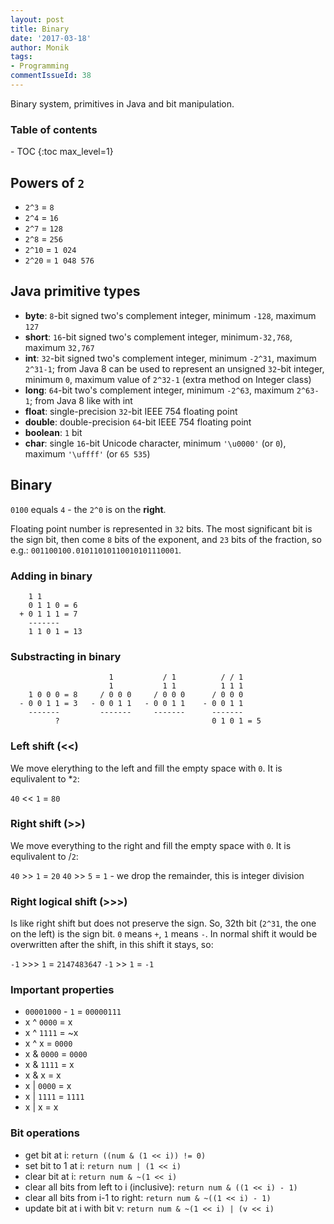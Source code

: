 ```yaml
---
layout: post
title: Binary
date: '2017-03-18'
author: Monik
tags:
- Programming
commentIssueId: 38
---
```

<div class="bg-info panel-body" markdown="1">
Binary system, primitives in Java and bit manipulation.
</div>

<h3>Table of contents</h3>
- TOC
{:toc max_level=1}

## Powers of `2`

- `2^3` = `8`
- `2^4` = `16`
- `2^7` = `128`
- `2^8` = `256`
- `2^10` = `1 024`
- `2^20` = `1 048 576`

## Java primitive types

- **byte**: `8`-bit signed two's complement integer, minimum `-128`, maximum `127`
- **short**: `16`-bit signed two's complement integer, minimum`-32,768`, maximum `32,767`
- **int**: `32`-bit signed two's complement integer, minimum `-2^31`, maximum `2^31-1`; from Java 8 can be used to represent an unsigned `32`-bit integer, minimum `0`, maximum value of `2^32-1` (extra method on Integer class)
- **long**: `64`-bit two's complement integer, minimum `-2^63`, maximum `2^63-1`; from Java 8 like with int
- **float**: single-precision `32`-bit IEEE 754 floating point
- **double**: double-precision `64`-bit IEEE 754 floating point
- **boolean**: `1` bit
- **char**: single `16`-bit Unicode character, minimum `'\u0000'` (or `0`), maximum `'\uffff'` (or `65 535`)

## Binary

`0100` equals `4` - the `2^0` is on the **right**.

Floating point number is represented in `32` bits. The most significant bit is the sign bit, then come `8` bits of the exponent, and `23` bits of the fraction, so e.g.: `001100100.01011010110010101110001`.

### Adding in binary

```
    1 1
    0 1 1 0 = 6
  + 0 1 1 1 = 7
    -------
    1 1 0 1 = 13
```

### Substracting in binary

```
                      1           / 1          / / 1
                      1           1 1          1 1 1
    1 0 0 0 = 8     / 0 0 0     / 0 0 0      / 0 0 0
  - 0 0 1 1 = 3   - 0 0 1 1   - 0 0 1 1    - 0 0 1 1
    -------         -------     -------      -------
          ?                                  0 1 0 1 = 5
```

### Left shift (<<)

We move elerything to the left and fill the empty space with `0`. It is equlivalent to *`2`:

`40` << `1` = `80`

### Right shift (>>)

We move everything to the right and fill the empty space with `0`. It is equlivalent to /`2`:

`40` >> `1` = `20`
`40` >> `5` = `1` - we drop the remainder, this is integer division

### Right logical shift (>>>)

Is like right shift but does not preserve the sign. So, 32th bit (`2^31`, the one on the left) is the sign bit. `0` means `+`, `1` means `-`. In normal shift it would be overwritten after the shift, in this shift it stays, so:

`-1` >>> `1` = `2147483647`
`-1` >> `1` = `-1`

### Important properties

- `00001000` - `1` = `00000111`
- x ^ `0000` = x
- x ^ `1111` = ~x
- x ^ x = `0000`
- x & `0000` = `0000`
- x & `1111` = x
- x & x = x
- x \| `0000` = x
- x \| `1111` = `1111`
- x \| x = x

### Bit operations

- get bit at i: `return ((num & (1 << i)) != 0)`
- set bit to 1 at i: `return num | (1 << i)`
- clear bit at i: `return num & ~(1 << i)`
- clear all bits from left to i (inclusive): `return num & ((1 << i) - 1)`
- clear all bits from i-1 to right: `return num & ~((1 << i) - 1)`
- update bit at i with bit v: `return num & ~(1 << i) | (v << i)`
